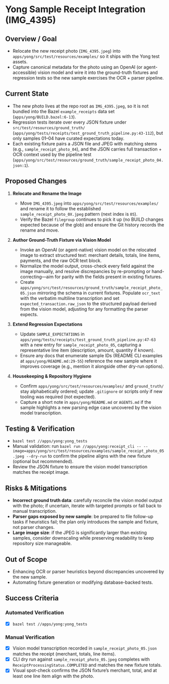 # Yong Sample Receipt Integration (IMG_4395)

## Overview / Goal
- Relocate the new receipt photo (`IMG_4395.jpeg`) into `apps/yong/src/test/resources/examples/` so it ships with the Yong test assets.
- Capture canonical metadata for the photo using an OpenAI (or agent-accessible) vision model and wire it into the ground-truth fixtures and regression tests so the new sample exercises the OCR + parser pipeline.

## Current State
- The new photo lives at the repo root as `IMG_4395.jpeg`, so it is not bundled into the Bazel `example_receipts` data set (`apps/yong/BUILD.bazel:6-13`).
- Regression tests iterate over every JSON fixture under `src/test/resources/ground_truth/` (`apps/yong/tests/receipts/test_ground_truth_pipeline.py:43-112`), but only samples 01–04 have curated expectations today.
- Each existing fixture pairs a JSON file and JPEG with matching stems (e.g., `sample_receipt_photo_04`), and the JSON carries full transaction + OCR context used by the pipeline test (`apps/yong/src/test/resources/ground_truth/sample_receipt_photo_04.json:1`).

## Proposed Changes
1. **Relocate and Rename the Image**
   - Move `IMG_4395.jpeg` into `apps/yong/src/test/resources/examples/` and rename it to follow the established `sample_receipt_photo_0X.jpeg` pattern (next index is `05`).
   - Verify the Bazel `filegroup` continues to pick it up (no BUILD changes expected because of the glob) and ensure the Git history records the rename and move.

2. **Author Ground-Truth Fixture via Vision Model**
   - Invoke an OpenAI (or agent-native) vision model on the relocated image to extract structured text: merchant details, totals, line items, payments, and the raw OCR text block.
   - Normalize the model output, cross-check every field against the image manually, and resolve discrepancies by re-prompting or hand-correcting—aim for parity with the fields present in existing fixtures.
   - Create `apps/yong/src/test/resources/ground_truth/sample_receipt_photo_05.json` mirroring the schema in current fixtures. Populate `ocr_text` with the verbatim multiline transcription and set `expected_transaction.raw_json` to the structured payload derived from the vision model, adjusting for any formatting the parser expects.

3. **Extend Regression Expectations**
   - Update `SAMPLE_EXPECTATIONS` in `apps/yong/tests/receipts/test_ground_truth_pipeline.py:47-63` with a new entry for `sample_receipt_photo_05`, capturing a representative line item (description, amount, quantity if known).
   - Ensure any docs that enumerate sample IDs (README CLI examples at `apps/yong/README.md:29-55`) reference the new sample where it improves coverage (e.g., mention it alongside other dry-run options).

4. **Housekeeping & Repository Hygiene**
   - Confirm `apps/yong/src/test/resources/examples/` and `ground_truth/` stay alphabetically ordered; update `.gitignore` or scripts only if new tooling was required (not expected).
   - Capture a short note in `apps/yong/README.md` or `AGENTS.md` if the sample highlights a new parsing edge case uncovered by the vision model transcription.

## Testing & Verification
- `bazel test //apps/yong:yong_tests`
- Manual validation: run `bazel run //apps/yong:receipt_cli -- --image=apps/yong/src/test/resources/examples/sample_receipt_photo_05.jpeg --dry-run` to confirm the pipeline aligns with the new fixture (optional but recommended).
- Review the JSON fixture to ensure the vision model transcription matches the receipt image.

## Risks & Mitigations
- **Incorrect ground truth data**: carefully reconcile the vision model output with the photo; if uncertain, iterate with targeted prompts or fall back to manual transcription.
- **Parser gaps exposed by new sample**: be prepared to file follow-up tasks if heuristics fail; the plan only introduces the sample and fixture, not parser changes.
- **Large image size**: if the JPEG is significantly larger than existing samples, consider downscaling while preserving readability to keep repository size manageable.

## Out of Scope
- Enhancing OCR or parser heuristics beyond discrepancies uncovered by the new sample.
- Automating fixture generation or modifying database-backed tests.

## Success Criteria
### Automated Verification
- [x] `bazel test //apps/yong:yong_tests`

### Manual Verification
- [x] Vision model transcription recorded in `sample_receipt_photo_05.json` matches the receipt (merchant, totals, line items).
- [x] CLI dry run against `sample_receipt_photo_05.jpeg` completes with `ReceiptProcessingStatus.COMPLETED` and matches the new fixture totals.
- [x] Visual spot-check confirms the JSON fixture’s merchant, total, and at least one line item align with the photo.
